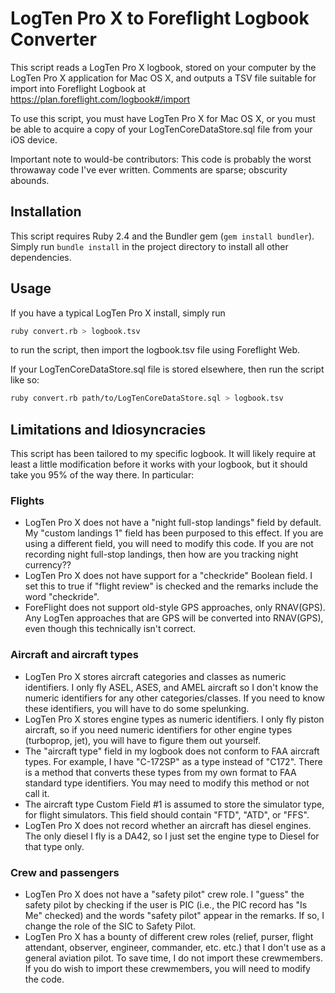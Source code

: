 # LogTen Pro X to Foreflight Logbook Converter

This script reads a LogTen Pro X logbook, stored on your computer by the LogTen
Pro X application for Mac OS X, and outputs a TSV file suitable for import into
Foreflight Logbook at https://plan.foreflight.com/logbook#/import

To use this script, you must have LogTen Pro X for Mac OS X, or you must be
able to acquire a copy of your LogTenCoreDataStore.sql file from your iOS
device.

Important note to would-be contributors: This code is probably the worst
throwaway code I've ever written. Comments are sparse; obscurity abounds.

## Installation

This script requires Ruby 2.4 and the Bundler gem (`gem install bundler`).
Simply run `bundle install` in the project directory to install all other
dependencies.

## Usage

If you have a typical LogTen Pro X install, simply run

```` sh
ruby convert.rb > logbook.tsv
````

to run the script, then import the logbook.tsv file using Foreflight Web.

If your LogTenCoreDataStore.sql file is stored elsewhere, then run the script
like so:

```` sh
ruby convert.rb path/to/LogTenCoreDataStore.sql > logbook.tsv
````

## Limitations and Idiosyncracies

This script has been tailored to my specific logbook. It will likely require at least a little modification before it works with your logbook, but it should take you 95% of the way there. In particular:

### Flights

* LogTen Pro X does not have a "night full-stop landings" field by default. My
  "custom landings 1" field has been purposed to this effect. If you are using
  a different field, you will need to modify this code. If you are not
  recording night full-stop landings, then how are you tracking night currency??
* LogTen Pro X does not have support for a "checkride" Boolean field. I set
  this to true if "flight review" is checked and the remarks include the word
  "checkride".
* ForeFlight does not support old-style GPS approaches, only RNAV(GPS). Any
  LogTen approaches that are GPS will be converted into RNAV(GPS), even though
  this technically isn't correct.

### Aircraft and aircraft types

* LogTen Pro X stores aircraft categories and classes as numeric identifiers. I
  only fly ASEL, ASES, and AMEL aircraft so I don't know the numeric
  identifiers for any other categories/classes. If you need to know these
  identifiers, you will have to do some spelunking.
* LogTen Pro X stores engine types as numeric identifiers. I only fly piston
  aircraft, so if you need numeric identifiers for other engine types
  (turboprop, jet), you will have to figure them out yourself.
* The "aircraft type" field in my logbook does not conform to FAA aircraft
  types. For example, I have "C-172SP" as a type instead of "C172". There is a
  method that converts these types from my own format to FAA standard type
  identifiers. You may need to modify this method or not call it.
* The aircraft type Custom Field #1 is assumed to store the simulator type, for
  flight simulators. This field should contain "FTD", "ATD", or "FFS".
* LogTen Pro X does not record whether an aircraft has diesel engines. The only
  diesel I fly is a DA42, so I just set the engine type to Diesel for that type
  only.

### Crew and passengers

* LogTen Pro X does not have a "safety pilot" crew role. I "guess" the safety
  pilot by checking if the user is PIC (i.e., the PIC record has "Is Me"
  checked) and the words "safety pilot" appear in the remarks. If so, I change
  the role of the SIC to Safety Pilot.
* LogTen Pro X has a bounty of different crew roles (relief, purser, flight
  attendant, observer, engineer, commander, etc. etc.) that I don't use as a
  general aviation pilot. To save time, I do not import these crewmembers. If
  you do wish to import these crewmembers, you will need to modify the code.
